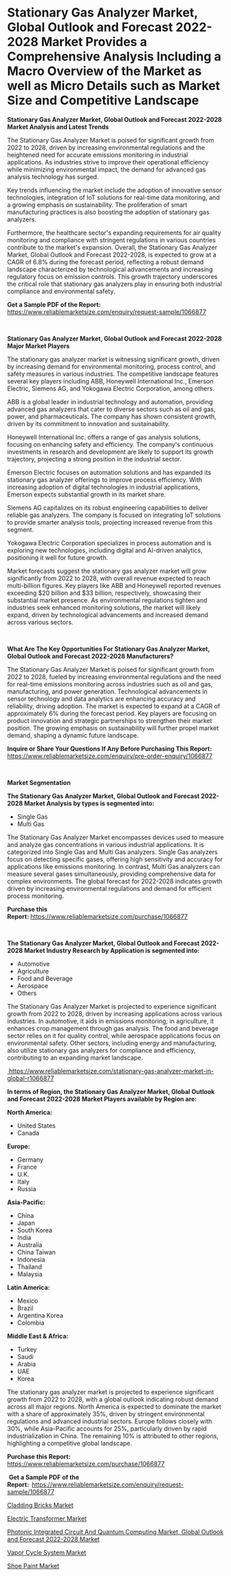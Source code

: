 <p><h1>Stationary Gas Analyzer Market, Global Outlook and Forecast 2022-2028 Market Provides a Comprehensive Analysis Including a Macro Overview of the Market as well as Micro Details such as Market Size and Competitive Landscape</h1></p><p><strong>Stationary Gas Analyzer Market, Global Outlook and Forecast 2022-2028 Market Analysis and Latest Trends</strong></p>
<p><p>The Stationary Gas Analyzer Market is poised for significant growth from 2022 to 2028, driven by increasing environmental regulations and the heightened need for accurate emissions monitoring in industrial applications. As industries strive to improve their operational efficiency while minimizing environmental impact, the demand for advanced gas analysis technology has surged. </p><p>Key trends influencing the market include the adoption of innovative sensor technologies, integration of IoT solutions for real-time data monitoring, and a growing emphasis on sustainability. The proliferation of smart manufacturing practices is also boosting the adoption of stationary gas analyzers. </p><p>Furthermore, the healthcare sector's expanding requirements for air quality monitoring and compliance with stringent regulations in various countries contribute to the market's expansion. Overall, the Stationary Gas Analyzer Market, Global Outlook and Forecast 2022-2028, is expected to grow at a CAGR of 6.8% during the forecast period, reflecting a robust demand landscape characterized by technological advancements and increasing regulatory focus on emission controls. This growth trajectory underscores the critical role that stationary gas analyzers play in ensuring both industrial compliance and environmental safety.</p></p>
<p><strong>Get a Sample PDF of the Report:&nbsp;</strong> <a href="https://www.reliablemarketsize.com/enquiry/request-sample/1066877">https://www.reliablemarketsize.com/enquiry/request-sample/1066877</a></p>
<p>&nbsp;</p>
<p><strong>Stationary Gas Analyzer Market, Global Outlook and Forecast 2022-2028 Major Market Players</strong></p>
<p><p>The stationary gas analyzer market is witnessing significant growth, driven by increasing demand for environmental monitoring, process control, and safety measures in various industries. The competitive landscape features several key players including ABB, Honeywell International Inc., Emerson Electric, Siemens AG, and Yokogawa Electric Corporation, among others.</p><p>ABB is a global leader in industrial technology and automation, providing advanced gas analyzers that cater to diverse sectors such as oil and gas, power, and pharmaceuticals. The company has shown consistent growth, driven by its commitment to innovation and sustainability.</p><p>Honeywell International Inc. offers a range of gas analysis solutions, focusing on enhancing safety and efficiency. The company's continuous investments in research and development are likely to support its growth trajectory, projecting a strong position in the industrial sector.</p><p>Emerson Electric focuses on automation solutions and has expanded its stationary gas analyzer offerings to improve process efficiency. With increasing adoption of digital technologies in industrial applications, Emerson expects substantial growth in its market share.</p><p>Siemens AG capitalizes on its robust engineering capabilities to deliver reliable gas analyzers. The company is focused on integrating IoT solutions to provide smarter analysis tools, projecting increased revenue from this segment.</p><p>Yokogawa Electric Corporation specializes in process automation and is exploring new technologies, including digital and AI-driven analytics, positioning it well for future growth.</p><p>Market forecasts suggest the stationary gas analyzer market will grow significantly from 2022 to 2028, with overall revenue expected to reach multi-billion figures. Key players like ABB and Honeywell reported revenues exceeding $20 billion and $33 billion, respectively, showcasing their substantial market presence. As environmental regulations tighten and industries seek enhanced monitoring solutions, the market will likely expand, driven by technological advancements and increased demand across various sectors.</p></p>
<p>&nbsp;</p>
<p><strong>What Are The Key Opportunities For Stationary Gas Analyzer Market, Global Outlook and Forecast 2022-2028 Manufacturers?</strong></p>
<p><p>The Stationary Gas Analyzer Market is poised for significant growth from 2022 to 2028, fueled by increasing environmental regulations and the need for real-time emissions monitoring across industries such as oil and gas, manufacturing, and power generation. Technological advancements in sensor technology and data analytics are enhancing accuracy and reliability, driving adoption. The market is expected to expand at a CAGR of approximately 6% during the forecast period. Key players are focusing on product innovation and strategic partnerships to strengthen their market position. The growing emphasis on sustainability will further propel market demand, shaping a dynamic future landscape.</p></p>
<p><strong>Inquire or Share Your Questions If Any Before Purchasing This Report:</strong> <a href="https://www.reliablemarketsize.com/enquiry/pre-order-enquiry/1066877">https://www.reliablemarketsize.com/enquiry/pre-order-enquiry/1066877</a></p>
<p>&nbsp;</p>
<p><strong>Market Segmentation</strong></p>
<p><strong>The Stationary Gas Analyzer Market, Global Outlook and Forecast 2022-2028 Market Analysis by types is segmented into:</strong></p>
<p><ul><li>Single Gas</li><li>Multi Gas</li></ul></p>
<p><p>The Stationary Gas Analyzer Market encompasses devices used to measure and analyze gas concentrations in various industrial applications. It is categorized into Single Gas and Multi Gas analyzers. Single Gas analyzers focus on detecting specific gases, offering high sensitivity and accuracy for applications like emissions monitoring. In contrast, Multi Gas analyzers can measure several gases simultaneously, providing comprehensive data for complex environments. The global forecast for 2022-2028 indicates growth driven by increasing environmental regulations and demand for efficient process monitoring.</p></p>
<p><strong>Purchase this Report:&nbsp;</strong><a href="https://www.reliablemarketsize.com/purchase/1066877">https://www.reliablemarketsize.com/purchase/1066877</a></p>
<p>&nbsp;</p>
<p><strong>The Stationary Gas Analyzer Market, Global Outlook and Forecast 2022-2028 Market Industry Research by Application is segmented into:</strong></p>
<p><ul><li>Automotive</li><li>Agriculture</li><li>Food and Beverage</li><li>Aerospace</li><li>Others</li></ul></p>
<p><p>The Stationary Gas Analyzer Market is projected to experience significant growth from 2022 to 2028, driven by increasing applications across various industries. In automotive, it aids in emissions monitoring; in agriculture, it enhances crop management through gas analysis. The food and beverage sector relies on it for quality control, while aerospace applications focus on environmental safety. Other sectors, including energy and manufacturing, also utilize stationary gas analyzers for compliance and efficiency, contributing to an expanding market landscape.</p></p>
<p><a href="https://www.reliablemarketsize.com/stationary-gas-analyzer-market-in-global-r1066877">&nbsp;https://www.reliablemarketsize.com/stationary-gas-analyzer-market-in-global-r1066877</a></p>
<p><strong>In terms of Region, the Stationary Gas Analyzer Market, Global Outlook and Forecast 2022-2028 Market Players available by Region are:</strong></p>
<p>
    <p> <strong> North America: </strong>
        <ul>
            <li>United States</li>
            <li>Canada</li>
        </ul>
        </p> 
    <p> <strong> Europe: </strong>
        <ul>
            <li>Germany</li>
            <li>France</li>
            <li>U.K.</li>
            <li>Italy</li>
            <li>Russia</li>
        </ul>
        </p> 
    <p> <strong> Asia-Pacific: </strong>
        <ul>
            <li>China</li>
            <li>Japan</li>
            <li>South Korea</li>
            <li>India</li>
            <li>Australia</li>
            <li>China Taiwan</li>
            <li>Indonesia</li>
            <li>Thailand</li>
            <li>Malaysia</li>
        </ul>
        </p> 
    <p> <strong> Latin America: </strong>
        <ul>
            <li>Mexico</li>
            <li>Brazil</li>
            <li>Argentina Korea</li>
            <li>Colombia</li>
        </ul>
        </p> 
    <p> <strong> Middle East & Africa: </strong>
        <ul>
            <li>Turkey</li>
            <li>Saudi</li>
            <li>Arabia</li>
            <li>UAE</li>
            <li>Korea</li>
        </ul>
    </p>
    </p>
<p><p>The stationary gas analyzer market is projected to experience significant growth from 2022 to 2028, with a global outlook indicating robust demand across all major regions. North America is expected to dominate the market with a share of approximately 35%, driven by stringent environmental regulations and advanced industrial sectors. Europe follows closely with 30%, while Asia-Pacific accounts for 25%, particularly driven by rapid industrialization in China. The remaining 10% is attributed to other regions, highlighting a competitive global landscape.</p></p>
<p><strong>Purchase this Report: </strong><a href="https://www.reliablemarketsize.com/purchase/1066877">https://www.reliablemarketsize.com/purchase/1066877</a></p>
<p>&nbsp;<strong>Get a Sample PDF of the Report:&nbsp;&nbsp;</strong><a href="https://www.reliablemarketsize.com/enquiry/request-sample/1066877">https://www.reliablemarketsize.com/enquiry/request-sample/1066877</a></p>
<p><strong></strong></p>
<p><p><a href="https://issuu.com/reportprime-2/docs/cladding-bricks-market-size-2030.pp_b4affc25d419cd">Cladding Bricks Market</a></p><p><a href="https://medium.com/@christopher.fisher66709/the-global-electric-transformer-market-is-projected-to-experience-an-annual-growth-rate-of-6-6-926967b92aba">Electric Transformer Market</a></p><p><a href="https://github.com/BryceTownsendr/Market-Research-Report-List-6/blob/main/photonic-integrated-circuit-and-quantum-computing-market-global-outlook-and-forecast-2022-2028-market.md">Photonic Integrated Circuit And Quantum Computing Market, Global Outlook and Forecast 2022-2028 Market</a></p><p><a href="https://medium.com/@amanda.slater3544357/the-vapor-cycle-system-market-prioritizes-cost-control-and-efficiency-enhancement-7d9efc432f68">Vapor Cycle System Market</a></p><p><a href="https://www.linkedin.com/pulse/driving-factors-behind-shoe-paint-market-trends-applications-2bzpf?trackingId=p8%2BJcE96SuegQHiYr6Stug%3D%3D">Shoe Paint Market</a></p></p>